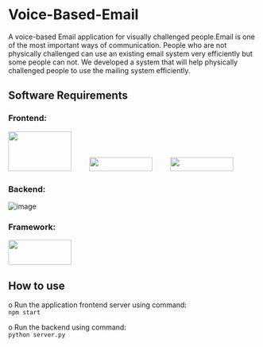 # Voice-Based-Email

A voice-based Email application for visually challenged people.Email is one of the most important ways of communication. People who are not physically challenged can use an existing email system very efficiently but some people can not. We developed a system that will help physically challenged people to use the mailing system efficiently.

## Software Requirements

### Frontend:

<img src="https://user-images.githubusercontent.com/57532977/236160307-1300cbcf-156c-45f9-a43b-94aa8c49beb0.png" width="127" height="80" />&emsp;  &emsp; 
<img src="https://user-images.githubusercontent.com/57532977/236159886-900c442d-9417-42ae-8b33-cd354536d158.png" width="127" height="28" />&emsp;  &emsp; 
<img src="https://user-images.githubusercontent.com/57532977/236159951-bb8eecc4-5677-482b-b124-45f5ea3fd100.png" width="127" height="28" />

### Backend:

![image](https://user-images.githubusercontent.com/57532977/236160047-85418e94-de6f-4f44-a9c8-73979e27edcc.png)

### Framework:

<img src="https://user-images.githubusercontent.com/57532977/236164779-ac5cb7ad-468e-4063-8c9f-3d78a4c57666.png" width="127" height="50" />

## How to use

o Run the application frontend server using command:<br>
`npm start`

o Run the backend using command:<br>
`python server.py`




